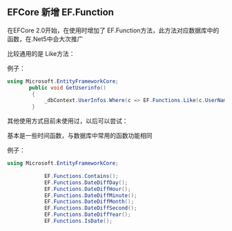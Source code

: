## EFCore 新增 EF.Function

在EFCore 2.0开始，在使用时增加了 EF.Function方法，此方法对应数据库中的函数，在.Net5中会大次推广

比较通用的是 Like方法：

例子：

~~~ c#
using Microsoft.EntityFrameworkCore;
       public void GetUserinfo()
        {
            _dbContext.UserInfos.Where(c => EF.Functions.Like(c.UserName, "%风%")).ToList();
        }
~~~

其他使用方式目前未使用过，以后可以尝试：

基本是一些时间函数，与数据库中常用的函数功能相同

例子：

~~~ c#
using Microsoft.EntityFrameworkCore;
     
            EF.Functions.Contains();
            EF.Functions.DateDiffDay();
            EF.Functions.DateDiffHour();
            EF.Functions.DateDiffMinute();
            EF.Functions.DateDiffMonth();
            EF.Functions.DateDiffSecond();
            EF.Functions.DateDiffYear();
            EF.Functions.IsDate();
        
~~~

